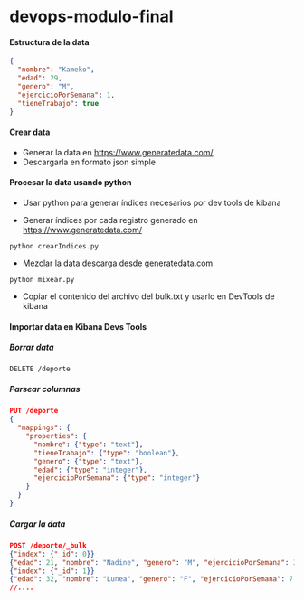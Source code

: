 # devops-modulo-final

#### Estructura de la data

````json
{
  "nombre": "Kameko",
  "edad": 29,
  "genero": "M",
  "ejercicioPorSemana": 1,
  "tieneTrabajo": true
}
````

#### Crear data

- Generar la data en https://www.generatedata.com/
- Descargarla en formato json simple

#### Procesar la data usando python

- Usar python para generar índices necesarios por dev tools de kibana

- Generar índices por cada registro generado en https://www.generatedata.com/

```
python crearIndices.py
```

- Mezclar la data descarga desde generatedata.com

````
python mixear.py
````

- Copiar el contenido del archivo del bulk.txt y usarlo en DevTools de kibana

#### Importar data en Kibana Devs Tools

##### Borrar data

```
DELETE /deporte
```

##### Parsear columnas

```json
PUT /deporte
{
  "mappings": {
    "properties": {
      "nombre": {"type": "text"},
      "tieneTrabajo": {"type": "boolean"},
      "genero": {"type": "text"},
      "edad": {"type": "integer"},
      "ejercicioPorSemana": {"type": "integer"}
    }
  }
}
```

##### Cargar la data

````json
POST /deporte/_bulk
{"index": {"_id": 0}}
{"edad": 21, "nombre": "Nadine", "genero": "M", "ejercicioPorSemana": 3, "tieneTrabajo": true}
{"index": {"_id": 1}}
{"edad": 32, "nombre": "Lunea", "genero": "F", "ejercicioPorSemana": 7, "tieneTrabajo": false}
//....
````

